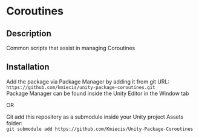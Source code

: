 # Coroutines

## Description

Common scripts that assist in managing Coroutines

## Installation

Add the package via Package Manager by adding it from git URL:  
`https://github.com/kmiecis/unity-package-coroutines.git`  
Package Manager can be found inside the Unity Editor in the Window tab

OR

Git add this repository as a submodule inside your Unity project Assets folder:  
`git submodule add https://github.com/Kmiecis/Unity-Package-Coroutines`
